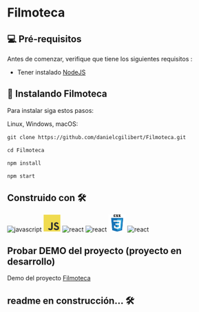 # Filmoteca


## 💻 Pré-requisitos
Antes de comenzar, verifique que tiene los siguientes requisitos :
* Tener instalado [NodeJS](https://nodejs.org/es/)


## 🚀 Instalando Filmoteca

Para instalar  siga estos pasos:


Linux, Windows, macOS:
```
git clone https://github.com/danielcgilibert/Filmoteca.git
```

```
cd Filmoteca
```

```
npm install
```

```
npm start
```

## Construido con 🛠️

<p align="left"> 
  
 <img src="https://icons-for-free.com/iconfiles/png/512/icon++html+icon-1320194800994962643.png" alt="javascript" width="40" height="40"/>
  
 <img src="https://raw.githubusercontent.com/devicons/devicon/master/icons/javascript/javascript-original.svg" alt="javascript" width="40" height="40"/> 
  
<img src="https://cdn.worldvectorlogo.com/logos/react-1.svg" alt="react" width="40" height="40"/>
  
<img src="https://img.icons8.com/color/452/redux.png" alt="react" width="40" height="40"/>

<img src="https://raw.githubusercontent.com/github/explore/6c6508f34230f0ac0d49e847a326429eefbfc030/topics/css/css.png" alt="react" width="40" height="40"/> 
  
<img src="https://pbs.twimg.com/profile_images/1273081551354396672/-Tzadxix.jpg" alt="react" width="40" height="40"/>

</p>



## Probar DEMO del proyecto  (proyecto en desarrollo)
Demo del proyecto [Filmoteca](https://filmoteca-994ba.web.app/)

## readme en construcción... 🛠️



